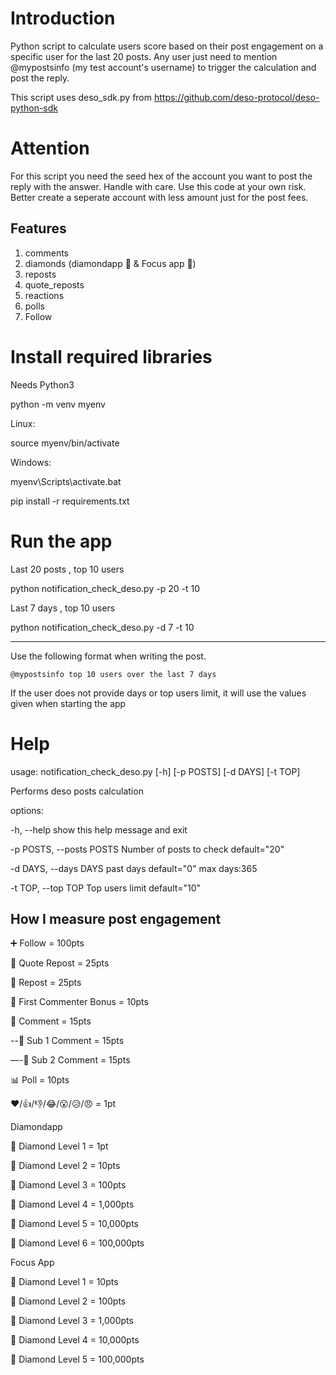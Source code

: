 # Introduction
Python script to calculate users score based on their post engagement on a specific user for the last 20 posts. Any user just need to mention @mypostsinfo (my test account's username) to trigger the calculation and post the reply.

This script uses deso_sdk.py from https://github.com/deso-protocol/deso-python-sdk

# Attention
For this script you need the seed hex of the account you want to post the reply with the answer. Handle with care. Use this code at your own risk. Better create a seperate account with less amount just for the post fees.

## Features
1. comments
2. diamonds (diamondapp 💎 & Focus app 💎)
3. reposts
4. quote_reposts
5. reactions
6. polls
7. Follow

# Install required libraries
Needs Python3

python -m venv myenv

Linux:

source myenv/bin/activate

Windows:

myenv\Scripts\activate.bat

pip install -r requirements.txt


# Run the app
Last 20 posts , top 10 users

python notification_check_deso.py -p 20 -t 10

Last 7 days , top 10 users

python notification_check_deso.py -d 7 -t 10

---

Use the following format when writing the post.

`@mypostsinfo top 10 users over the last 7 days`

If the user does not provide days or top users limit, it will use the values given when starting the app

# Help
usage: notification_check_deso.py [-h] [-p POSTS] [-d DAYS] [-t TOP]

Performs deso posts calculation

options:

  -h, --help            show this help message and exit
  
  -p POSTS, --posts POSTS Number of posts to check default="20"
                        
  -d DAYS, --days DAYS  past days  default="0" max days:365
  
  -t TOP, --top TOP     Top users limit default="10"
  
  
## How I measure post engagement
➕ Follow = 100pts

📢 Quote Repost = 25pts

🔄 Repost = 25pts

💬 First Commenter Bonus = 10pts

💬 Comment = 15pts

--💬 Sub 1 Comment = 15pts

—-💬 Sub 2 Comment = 15pts

📊 Poll = 10pts

❤️/👍/👎/😂/😮/😥/😠 = 1pt


Diamondapp

💎 Diamond Level 1 = 1pt

💎 Diamond Level 2 = 10pts

💎 Diamond Level 3 = 100pts

💎 Diamond Level 4 = 1,000pts

💎 Diamond Level 5 = 10,000pts

💎 Diamond Level 6 = 100,000pts


Focus App

💎 Diamond Level 1 = 10pts

💎 Diamond Level 2 = 100pts

💎 Diamond Level 3 = 1,000pts

💎 Diamond Level 4 = 10,000pts

💎 Diamond Level 5 = 100,000pts
